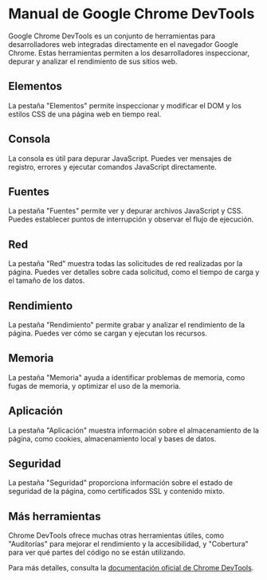 # Manual de Google Chrome DevTools

  Google Chrome DevTools es un conjunto de herramientas para desarrolladores web integradas directamente en el navegador Google Chrome. Estas herramientas permiten a los desarrolladores inspeccionar, depurar y analizar el rendimiento de sus sitios web.

  ## Elementos

  La pestaña "Elementos" permite inspeccionar y modificar el DOM y los estilos CSS de una página web en tiempo real.

  ## Consola

  La consola es útil para depurar JavaScript. Puedes ver mensajes de registro, errores y ejecutar comandos JavaScript directamente.

  ## Fuentes

  La pestaña "Fuentes" permite ver y depurar archivos JavaScript y CSS. Puedes establecer puntos de interrupción y observar el flujo de ejecución.

  ## Red

  La pestaña "Red" muestra todas las solicitudes de red realizadas por la página. Puedes ver detalles sobre cada solicitud, como el tiempo de carga y el tamaño de los datos.

  ## Rendimiento

  La pestaña "Rendimiento" permite grabar y analizar el rendimiento de la página. Puedes ver cómo se cargan y ejecutan los recursos.

  ## Memoria

  La pestaña "Memoria" ayuda a identificar problemas de memoria, como fugas de memoria, y optimizar el uso de la memoria.

  ## Aplicación

  La pestaña "Aplicación" muestra información sobre el almacenamiento de la página, como cookies, almacenamiento local y bases de datos.

  ## Seguridad

  La pestaña "Seguridad" proporciona información sobre el estado de seguridad de la página, como certificados SSL y contenido mixto.

  ## Más herramientas

  Chrome DevTools ofrece muchas otras herramientas útiles, como "Auditorías" para mejorar el rendimiento y la accesibilidad, y "Cobertura" para ver qué partes del código no se están utilizando.

  Para más detalles, consulta la [documentación oficial de Chrome DevTools](https://developer.chrome.com/docs/devtools/).